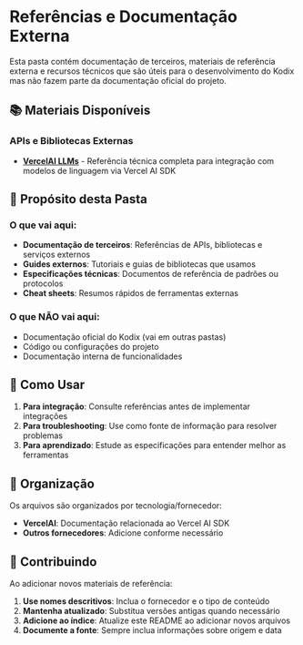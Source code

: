 # Referências e Documentação Externa

Esta pasta contém documentação de terceiros, materiais de referência externa e recursos técnicos que são úteis para o desenvolvimento do Kodix mas não fazem parte da documentação oficial do projeto.

## 📚 Materiais Disponíveis

### APIs e Bibliotecas Externas

- **[VercelAI LLMs](./VercelAI-llms.txt)** - Referência técnica completa para integração com modelos de linguagem via Vercel AI SDK

## 🎯 Propósito desta Pasta

### O que vai aqui:

- **Documentação de terceiros**: Referências de APIs, bibliotecas e serviços externos
- **Guides externos**: Tutoriais e guias de bibliotecas que usamos
- **Especificações técnicas**: Documentos de referência de padrões ou protocolos
- **Cheat sheets**: Resumos rápidos de ferramentas externas

### O que NÃO vai aqui:

- Documentação oficial do Kodix (vai em outras pastas)
- Código ou configurações do projeto
- Documentação interna de funcionalidades

## 🔗 Como Usar

1. **Para integração**: Consulte referências antes de implementar integrações
2. **Para troubleshooting**: Use como fonte de informação para resolver problemas
3. **Para aprendizado**: Estude as especificações para entender melhor as ferramentas

## 📖 Organização

Os arquivos são organizados por tecnologia/fornecedor:

- **VercelAI**: Documentação relacionada ao Vercel AI SDK
- **Outros fornecedores**: Adicione conforme necessário

## 🤝 Contribuindo

Ao adicionar novos materiais de referência:

1. **Use nomes descritivos**: Inclua o fornecedor e o tipo de conteúdo
2. **Mantenha atualizado**: Substitua versões antigas quando necessário
3. **Adicione ao índice**: Atualize este README ao adicionar novos arquivos
4. **Documente a fonte**: Sempre inclua informações sobre origem e data
